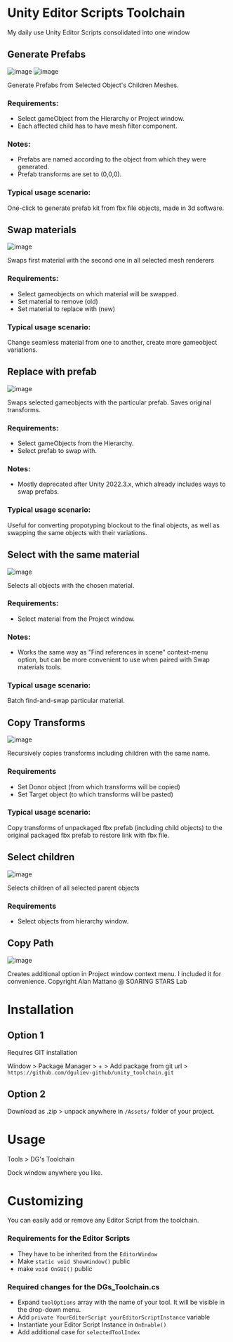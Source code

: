# Unity Editor Scripts Toolchain
My daily use Unity Editor Scripts consolidated into one window
## Generate Prefabs
![image](https://github.com/dguliev-github/unity_toolchain/assets/64034875/ed4a2ac7-5ca6-43be-8542-8eb5f9bd71fa)
![image](https://github.com/dguliev-github/unity_toolchain/assets/64034875/2636110c-920b-4f6b-9da4-298b1d0e5449)

Generate Prefabs from Selected Object's Children Meshes. 
### Requirements:
* Select gameObject from the Hierarchy or Project window.
* Each affected child has to have mesh filter component. 
### Notes:
* Prefabs are named according to the object from which they were generated.
* Prefab transforms are set to (0,0,0).
### Typical usage scenario:
One-click to generate prefab kit from fbx file objects, made in 3d software.
## Swap materials
![image](https://github.com/dguliev-github/unity_toolchain/assets/64034875/95da3351-44c8-4830-b2bd-5eb4c8c8ca86)

Swaps first material with the second one in all selected mesh renderers
### Requirements:
* Select gameobjects on which material will be swapped.
* Set material to remove (old)
* Set material to replace with (new)
### Typical usage scenario:
Change seamless material from one to another, create more gameobject variations.
## Replace with prefab
![image](https://github.com/dguliev-github/unity_toolchain/assets/64034875/6292e340-a691-457f-997c-e176e2b2f0dd)

Swaps selected gameobjects with the particular prefab. Saves original transforms.
### Requirements:
* Select gameObjects from the Hierarchy.
* Select prefab to swap with.
### Notes:
* Mostly deprecated after Unity 2022.3.x, which already includes ways to swap prefabs.
### Typical usage scenario:
Useful for converting propotyping blockout to the final objects, as well as swapping the same objects with their variations.
## Select with the same material
![image](https://github.com/dguliev-github/unity_toolchain/assets/64034875/3ec2df31-0495-4cdb-bc5c-01982e777745)

Selects all objects with the chosen material.
### Requirements:
* Select material from the Project window.
### Notes:
* Works the same way as "Find references in scene" context-menu option, but can be more convenient to use when paired with Swap materials tools.
### Typical usage scenario:
Batch find-and-swap particular material.

## Copy Transforms
![image](https://github.com/dguliev-github/unity_toolchain/assets/64034875/c7513f20-5ad6-4a68-bf84-93e2716be547)

Recursively copies transforms including children with the same name.
### Requirements
* Set Donor object (from which transforms will be copied)
* Set Target object (to which transforms will be pasted)
### Typical usage scenario:
Copy transforms of unpackaged fbx prefab (including child objects) to the original packaged fbx prefab to restore link with fbx file.

## Select children
![image](https://github.com/dguliev-github/unity_toolchain/assets/64034875/1e0c98f6-b233-4b59-9009-07cfa907b2d9)

Selects children of all selected parent objects
### Requirements
* Select objects from hierarchy window.

## Copy Path
![image](https://github.com/dguliev-github/unity_toolchain/assets/64034875/e9f1e4b3-4f6c-409d-a4b1-350f975e4c92)

Creates additional option in Project window context menu. I included it for convenience.
Copyright Alan Mattano @ SOARING STARS Lab

# Installation
## Option 1

Requires GIT installation

Window > Package Manager > + > Add package from git url > `https://github.com/dguliev-github/unity_toolchain.git`

## Option 2
Download as .zip > unpack anywhere in `/Assets/` folder of your project.

# Usage

Tools > DG's Toolchain

Dock window anywhere you like.

# Customizing
You can easily add or remove any Editor Script from the toolchain.
### Requirements for the Editor Scripts
* They have to be inherited from the `EditorWindow`
* Make `static void ShowWindow()` public
* make `void OnGUI()` public
### Required changes for the DGs_Toolchain.cs
* Expand `toolOptions` array with the name of your tool. It will be visible in the drop-down menu.
* Add `private YourEditorScript yourEditorScriptInstance` variable
* Instantiate your Editor Script Instance in `OnEnable()`
* Add additional case for `selectedToolIndex`
